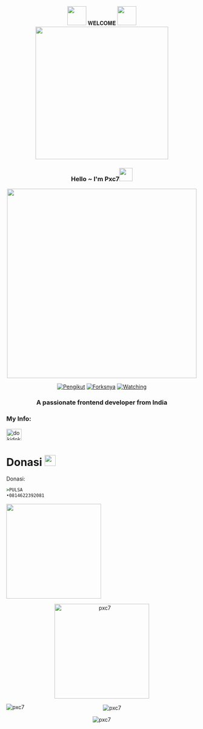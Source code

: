 <div align="center">
<img src="https://github.com/TheDudeThatCode/TheDudeThatCode/blob/master/Assets/Mario_Hello_Big.gif" width="50px"> 𝐖𝐄𝐋𝐂𝐎𝐌𝐄 <img src="https://github.com/TheDudeThatCode/TheDudeThatCode/blob/master/Assets/Mario_Hello_Big.gif" width="50px">

<img src="https://raw.githubusercontent.com/TheDudeThatCode/TheDudeThatCode/master/Assets/Developer.gif" width="350px">

### Hello ~ I'm Pxc7<img src="https://github.com/TheDudeThatCode/TheDudeThatCode/blob/master/Assets/Hi.gif" width="35px">
<img src="https://i.ibb.co/tqX1xmn/20210326-134340.jpg/" width=500/>
<center>

<p align="center">
<a href="https://github.com/Pxc7/LoL-Bot/followers"><img title="Pengikut" src="https://img.shields.io/github/followers/Pxc7?color=blue&style=flat-square"></a>
<a href="https://github.com/Pxc7/LoL-Bot/network/members"><img title="Forksnya" src="https://img.shields.io/github/forks/Pxc7/LoL-Bot?color=red&style=flat-square"></a>
<a href="https://github.com/Arnando456/Rem/watchers"><img title="Watching" src="https://img.shields.io/github/watchers/Pxc7/LoL-Bot?label=Watchers&color=red&style=flat-square"></a>
</p>
</div>

<h3 align="center">A passionate frontend developer from India</h3>

<h3 align="left">My Info:</h3>
<p align="left">
<a href="https://instagram.com/dokidokinime" target="blank"><img align="center" src="https://cdn.jsdelivr.net/npm/simple-icons@3.0.1/icons/instagram.svg" alt="dokidokinime" height="30" width="40" /></a>
</p>

# Donasi <img src="https://github.com/TheDudeThatCode/TheDudeThatCode/blob/master/Assets/coin.gif" width="29px">
Donasi:
```cmd
>PULSA
•0814622392081
```

<img src="https://i.ibb.co/xF2jSBw/IMG-20210328-WA0746.png" width=250 height="250" align="center">
<center>

<p align="center">
 <p href="https://github.com/ryo-ma/github-profile-trophy"><img src="https://github-profile-trophy.vercel.app/?username=pxc7" alt="pxc7" width="250" />

<p><img align="left" src="https://github-readme-stats.vercel.app/api/top-langs?username=pxc7&show_icons=true&locale=en&layout=compact" alt="pxc7" /> 

<p>&nbsp;<img align="center" src="https://github-readme-stats.vercel.app/api?username=pxc7&show_icons=true&locale=en" alt="pxc7" /> 
</p>

<p><img align="center" src="https://github-readme-streak-stats.herokuapp.com/?user=pxc7&" alt="pxc7" />
